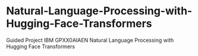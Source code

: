 # Natural-Language-Processing-with-Hugging-Face-Transformers
Guided Project IBM GPXX0AIAEN Natural Language Processing with Hugging Face Transformers
